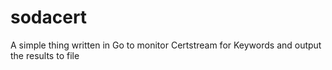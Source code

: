 # sodacert
A simple thing written in Go to monitor Certstream for Keywords and output the results to file
